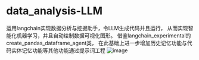 # data_analysis-LLM
运用langchain实现数据分析与挖掘助手，令LLM生成代码并且运行，
从而实现智能化机器学习，并且自动绘制数据可视化图形。
借鉴langchain_experimental的create_pandas_dataframe_agent类，
在此基础上进一步增加历史记忆功能与代码实体记忆功能等其他功能通过提示词工程
![image](https://github.com/user-attachments/assets/d426a684-d142-4cf0-b554-2c5e2be6902a)
